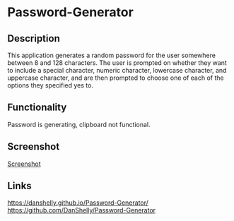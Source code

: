 # Password-Generator

## Description
This application generates a random password for the user somewhere between 8 and 128 characters. The user is prompted on whether they want to include a special character, numeric character, lowercase character, and uppercase character, and are then prompted to choose one of each of the options they specified yes to.

## Functionality
Password is generating, clipboard not functional.


## Screenshot
[Screenshot](HW3.png)

## Links
 https://danshelly.github.io/Password-Generator/
 https://github.com/DanShelly/Password-Generator